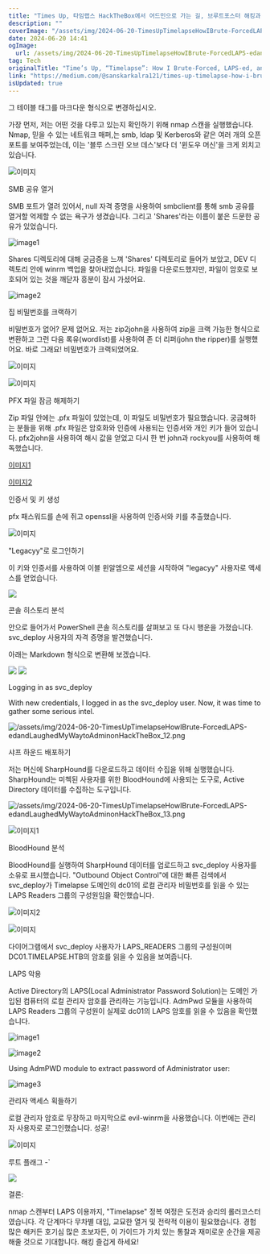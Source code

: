 ```yaml
---
title: "Times Up, 타임랩스 HackTheBox에서 어드민으로 가는 길, 브루트포스터 해킹과 라프스 해킹으로 웃음을 전해보았어"
description: ""
coverImage: "/assets/img/2024-06-20-TimesUpTimelapseHowIBrute-ForcedLAPS-edandLaughedMyWaytoAdminonHackTheBox_0.png"
date: 2024-06-20 14:41
ogImage:
  url: /assets/img/2024-06-20-TimesUpTimelapseHowIBrute-ForcedLAPS-edandLaughedMyWaytoAdminonHackTheBox_0.png
tag: Tech
originalTitle: "Time’s Up, “Timelapse”: How I Brute-Forced, LAPS-ed, and Laughed My Way to Admin on HackTheBox"
link: "https://medium.com/@sanskarkalra121/times-up-timelapse-how-i-brute-forced-laps-ed-and-laughed-my-way-to-admin-on-hackthebox-fa13f4752fdc"
isUpdated: true
---
```


그 테이블 태그를 마크다운 형식으로 변경하십시오.

<!-- cozy-coder - 수평 -->

<ins class="adsbygoogle"
     style="display:block"
     data-ad-client="ca-pub-4877378276818686"
     data-ad-slot="1107185301"
     data-ad-format="auto"
     data-full-width-responsive="true"></ins>

<script>
     (adsbygoogle = window.adsbygoogle || []).push({});
</script>

가장 먼저, 저는 어떤 것을 다루고 있는지 확인하기 위해 nmap 스캔을 실행했습니다. Nmap, 믿을 수 있는 네트워크 매퍼,는 smb, ldap 및 Kerberos와 같은 여러 개의 오픈 포트를 보여주었는데, 이는 '블루 스크린 오브 데스'보다 더 '윈도우 머신'을 크게 외치고 있습니다.

![이미지](/assets/img/2024-06-20-TimesUpTimelapseHowIBrute-ForcedLAPS-edandLaughedMyWaytoAdminonHackTheBox_1.png)

SMB 공유 열거

SMB 포트가 열려 있어서, null 자격 증명을 사용하여 smbclient를 통해 smb 공유를 열거할 억제할 수 없는 욕구가 생겼습니다. 그리고 'Shares'라는 이름이 붙은 드문한 공유가 있었습니다.

<!-- cozy-coder - 수평 -->

<ins class="adsbygoogle"
     style="display:block"
     data-ad-client="ca-pub-4877378276818686"
     data-ad-slot="1107185301"
     data-ad-format="auto"
     data-full-width-responsive="true"></ins>

<script>
     (adsbygoogle = window.adsbygoogle || []).push({});
</script>

![image1](/assets/img/2024-06-20-TimesUpTimelapseHowIBrute-ForcedLAPS-edandLaughedMyWaytoAdminonHackTheBox_2.png)

Shares 디렉토리에 대해 궁금증을 느껴 'Shares' 디렉토리로 들어가 보았고, DEV 디렉토리 안에 winrm 백업을 찾아내었습니다. 파일을 다운로드했지만, 파일이 암호로 보호되어 있는 것을 깨닫자 흥분이 잠시 가셨어요.

![image2](/assets/img/2024-06-20-TimesUpTimelapseHowIBrute-ForcedLAPS-edandLaughedMyWaytoAdminonHackTheBox_3.png)

<!-- cozy-coder - 수평 -->

<ins class="adsbygoogle"
     style="display:block"
     data-ad-client="ca-pub-4877378276818686"
     data-ad-slot="1107185301"
     data-ad-format="auto"
     data-full-width-responsive="true"></ins>

<script>
     (adsbygoogle = window.adsbygoogle || []).push({});
</script>

집 비밀번호를 크랙하기

비밀번호가 없어? 문제 없어요. 저는 zip2john을 사용하여 zip을 크랙 가능한 형식으로 변환하고 그런 다음 록유(wordlist)를 사용하여 존 더 리퍼(john the ripper)를 실행했어요. 바로 그래요! 비밀번호가 크랙되었어요.

![이미지](/assets/img/2024-06-20-TimesUpTimelapseHowIBrute-ForcedLAPS-edandLaughedMyWaytoAdminonHackTheBox_4.png)

![이미지](/assets/img/2024-06-20-TimesUpTimelapseHowIBrute-ForcedLAPS-edandLaughedMyWaytoAdminonHackTheBox_5.png)

<!-- cozy-coder - 수평 -->

<ins class="adsbygoogle"
     style="display:block"
     data-ad-client="ca-pub-4877378276818686"
     data-ad-slot="1107185301"
     data-ad-format="auto"
     data-full-width-responsive="true"></ins>

<script>
     (adsbygoogle = window.adsbygoogle || []).push({});
</script>

PFX 파일 잠금 해제하기

Zip 파일 안에는 .pfx 파일이 있었는데, 이 파일도 비밀번호가 필요했습니다. 궁금해하는 분들을 위해 .pfx 파일은 암호화와 인증에 사용되는 인증서와 개인 키가 들어 있습니다. pfx2john을 사용하여 해시 값을 얻었고 다시 한 번 john과 rockyou를 사용하여 해독했습니다.

[이미지1](/assets/img/2024-06-20-TimesUpTimelapseHowIBrute-ForcedLAPS-edandLaughedMyWaytoAdminonHackTheBox_6.png)

[이미지2](/assets/img/2024-06-20-TimesUpTimelapseHowIBrute-ForcedLAPS-edandLaughedMyWaytoAdminonHackTheBox_7.png)

<!-- cozy-coder - 수평 -->

<ins class="adsbygoogle"
     style="display:block"
     data-ad-client="ca-pub-4877378276818686"
     data-ad-slot="1107185301"
     data-ad-format="auto"
     data-full-width-responsive="true"></ins>

<script>
     (adsbygoogle = window.adsbygoogle || []).push({});
</script>

인증서 및 키 생성

pfx 패스워드를 손에 쥐고 openssl을 사용하여 인증서와 키를 추출했습니다.

![이미지](/assets/img/2024-06-20-TimesUpTimelapseHowIBrute-ForcedLAPS-edandLaughedMyWaytoAdminonHackTheBox_8.png)

"Legacyy"로 로그인하기

<!-- cozy-coder - 수평 -->

<ins class="adsbygoogle"
     style="display:block"
     data-ad-client="ca-pub-4877378276818686"
     data-ad-slot="1107185301"
     data-ad-format="auto"
     data-full-width-responsive="true"></ins>

<script>
     (adsbygoogle = window.adsbygoogle || []).push({});
</script>

이 키와 인증서를 사용하여 이블 윈알엠으로 세션을 시작하여 "legacyy" 사용자로 액세스를 얻었습니다.

<img src="/assets/img/2024-06-20-TimesUpTimelapseHowIBrute-ForcedLAPS-edandLaughedMyWaytoAdminonHackTheBox_9.png" />

콘솔 히스토리 분석

안으로 들어가서 PowerShell 콘솔 히스토리를 살펴보고 또 다시 행운을 가졌습니다. svc_deploy 사용자의 자격 증명을 발견했습니다.

<!-- cozy-coder - 수평 -->

<ins class="adsbygoogle"
     style="display:block"
     data-ad-client="ca-pub-4877378276818686"
     data-ad-slot="1107185301"
     data-ad-format="auto"
     data-full-width-responsive="true"></ins>

<script>
     (adsbygoogle = window.adsbygoogle || []).push({});
</script>

아래는 Markdown 형식으로 변환해 보겠습니다.

<img src="/assets/img/2024-06-20-TimesUpTimelapseHowIBrute-ForcedLAPS-edandLaughedMyWaytoAdminonHackTheBox_10.png" />

<img src="/assets/img/2024-06-20-TimesUpTimelapseHowIBrute-ForcedLAPS-edandLaughedMyWaytoAdminonHackTheBox_11.png" />

Logging in as svc_deploy

With new credentials, I logged in as the svc_deploy user. Now, it was time to gather some serious intel.

<!-- cozy-coder - 수평 -->

<ins class="adsbygoogle"
     style="display:block"
     data-ad-client="ca-pub-4877378276818686"
     data-ad-slot="1107185301"
     data-ad-format="auto"
     data-full-width-responsive="true"></ins>

<script>
     (adsbygoogle = window.adsbygoogle || []).push({});
</script>

![/assets/img/2024-06-20-TimesUpTimelapseHowIBrute-ForcedLAPS-edandLaughedMyWaytoAdminonHackTheBox_12.png](<img src="/assets/img/2024-06-20-TimesUpTimelapseHowIBrute-ForcedLAPS-edandLaughedMyWaytoAdminonHackTheBox_12.png" />)

샤프 하운드 배포하기

저는 머신에 SharpHound를 다운로드하고 데이터 수집을 위해 실행했습니다. SharpHound는 미첵된 사용자를 위한 BloodHound에 사용되는 도구로, Active Directory 데이터를 수집하는 도구입니다.

![/assets/img/2024-06-20-TimesUpTimelapseHowIBrute-ForcedLAPS-edandLaughedMyWaytoAdminonHackTheBox_13.png](<img src="/assets/img/2024-06-20-TimesUpTimelapseHowIBrute-ForcedLAPS-edandLaughedMyWaytoAdminonHackTheBox_13.png" />)

<!-- cozy-coder - 수평 -->

<ins class="adsbygoogle"
     style="display:block"
     data-ad-client="ca-pub-4877378276818686"
     data-ad-slot="1107185301"
     data-ad-format="auto"
     data-full-width-responsive="true"></ins>

<script>
     (adsbygoogle = window.adsbygoogle || []).push({});
</script>

![이미지1](/assets/img/2024-06-20-TimesUpTimelapseHowIBrute-ForcedLAPS-edandLaughedMyWaytoAdminonHackTheBox_14.png)

BloodHound 분석

BloodHound를 실행하여 SharpHound 데이터를 업로드하고 svc_deploy 사용자를 소유로 표시했습니다. "Outbound Object Control"에 대한 빠른 검색에서 svc_deploy가 Timelapse 도메인의 dc01의 로컬 관리자 비밀번호를 읽을 수 있는 LAPS Readers 그룹의 구성원임을 확인했습니다.

![이미지2](/assets/img/2024-06-20-TimesUpTimelapseHowIBrute-ForcedLAPS-edandLaughedMyWaytoAdminonHackTheBox_15.png)

<!-- cozy-coder - 수평 -->

<ins class="adsbygoogle"
     style="display:block"
     data-ad-client="ca-pub-4877378276818686"
     data-ad-slot="1107185301"
     data-ad-format="auto"
     data-full-width-responsive="true"></ins>

<script>
     (adsbygoogle = window.adsbygoogle || []).push({});
</script>

![이미지](/assets/img/2024-06-20-TimesUpTimelapseHowIBrute-ForcedLAPS-edandLaughedMyWaytoAdminonHackTheBox_16.png)

다이어그램에서 svc_deploy 사용자가 LAPS_READERS 그룹의 구성원이며 DC01.TIMELAPSE.HTB의 암호를 읽을 수 있음을 보여줍니다.

LAPS 악용

Active Directory의 LAPS(Local Administrator Password Solution)는 도메인 가입된 컴퓨터의 로컬 관리자 암호를 관리하는 기능입니다. AdmPwd 모듈을 사용하여 LAPS Readers 그룹의 구성원이 실제로 dc01의 LAPS 암호를 읽을 수 있음을 확인했습니다.

<!-- cozy-coder - 수평 -->

<ins class="adsbygoogle"
     style="display:block"
     data-ad-client="ca-pub-4877378276818686"
     data-ad-slot="1107185301"
     data-ad-format="auto"
     data-full-width-responsive="true"></ins>

<script>
     (adsbygoogle = window.adsbygoogle || []).push({});
</script>

![image1](/assets/img/2024-06-20-TimesUpTimelapseHowIBrute-ForcedLAPS-edandLaughedMyWaytoAdminonHackTheBox_17.png)

![image2](/assets/img/2024-06-20-TimesUpTimelapseHowIBrute-ForcedLAPS-edandLaughedMyWaytoAdminonHackTheBox_18.png)

Using AdmPWD module to extract password of Administrator user:

![image3](/assets/img/2024-06-20-TimesUpTimelapseHowIBrute-ForcedLAPS-edandLaughedMyWaytoAdminonHackTheBox_19.png)

<!-- cozy-coder - 수평 -->

<ins class="adsbygoogle"
     style="display:block"
     data-ad-client="ca-pub-4877378276818686"
     data-ad-slot="1107185301"
     data-ad-format="auto"
     data-full-width-responsive="true"></ins>

<script>
     (adsbygoogle = window.adsbygoogle || []).push({});
</script>

관리자 액세스 획들하기

로컬 관리자 암호로 무장하고 마지막으로 evil-winrm을 사용했습니다. 이번에는 관리자 사용자로 로그인했습니다. 성공!

![이미지](/assets/img/2024-06-20-TimesUpTimelapseHowIBrute-ForcedLAPS-edandLaughedMyWaytoAdminonHackTheBox_20.png)

루트 플래그 -`

<!-- cozy-coder - 수평 -->

<ins class="adsbygoogle"
     style="display:block"
     data-ad-client="ca-pub-4877378276818686"
     data-ad-slot="1107185301"
     data-ad-format="auto"
     data-full-width-responsive="true"></ins>

<script>
     (adsbygoogle = window.adsbygoogle || []).push({});
</script>

<img src="/assets/img/2024-06-20-TimesUpTimelapseHowIBrute-ForcedLAPS-edandLaughedMyWaytoAdminonHackTheBox_21.png" />

결론:

nmap 스캔부터 LAPS 이용까지, "Timelapse" 정복 여정은 도전과 승리의 롤러코스터였습니다. 각 단계마다 무차별 대입, 교묘한 열거 및 전략적 이용이 필요했습니다. 경험 많은 해커든 호기심 많은 초보자든, 이 가이드가 가치 있는 통찰과 재미로운 순간을 제공해줄 것으로 기대합니다. 해킹 즐겁게 하세요!
